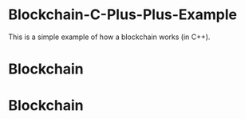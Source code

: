 # Blockchain-C-Plus-Plus-Example
This is a simple example of how a blockchain works (in C++).
# Blockchain
# Blockchain
